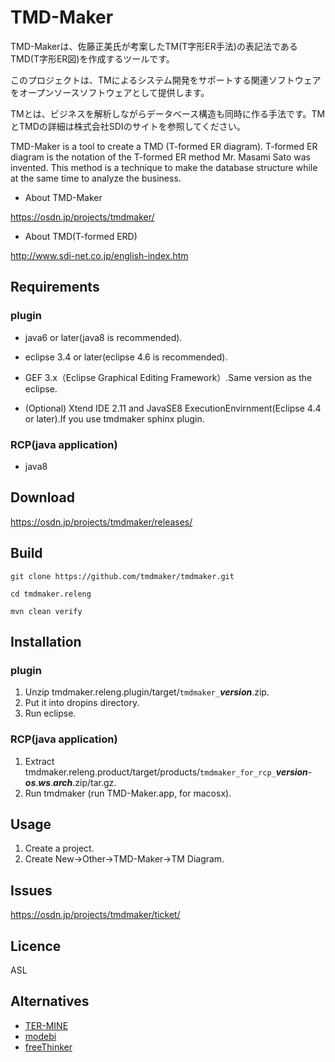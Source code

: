 # TMD-Maker

TMD-Makerは、佐藤正美氏が考案したTM(T字形ER手法)の表記法であるTMD(T字形ER図)を作成するツールです。

このプロジェクトは、TMによるシステム開発をサポートする関連ソフトウェアをオープンソースソフトウェアとして提供します。

TMとは、ビジネスを解析しながらデータベース構造も同時に作る手法です。TMとTMDの詳細は株式会社SDIのサイトを参照してください。

TMD-Maker is a tool to create a TMD (T-formed ER diagram).
T-formed ER diagram is the notation of the T-formed ER method Mr. Masami Sato was invented.
This method is a technique to make the database structure while at the same time to analyze the business.

- About TMD-Maker

 https://osdn.jp/projects/tmdmaker/

- About TMD(T-formed ERD)

 http://www.sdi-net.co.jp/english-index.htm

## Requirements

### plugin
- java6 or later(java8 is recommended).

- eclipse 3.4 or later(eclipse 4.6 is recommended).

- GEF 3.x（Eclipse Graphical Editing Framework）.Same version as the eclipse.

- (Optional) Xtend IDE 2.11 and JavaSE8 ExecutionEnvirnment(Eclipse 4.4 or later).If you use tmdmaker sphinx plugin.

### RCP(java application)
- java8

## Download
https://osdn.jp/projects/tmdmaker/releases/

## Build

```
git clone https://github.com/tmdmaker/tmdmaker.git

cd tmdmaker.releng

mvn clean verify
```

## Installation
### plugin
1. Unzip tmdmaker.releng.plugin/target/`tmdmaker_`_**version**_.zip.
1. Put it into dropins directory.
1. Run eclipse.

### RCP(java application)
1. Extract  tmdmaker.releng.product/target/products/`tmdmaker_for_rcp_`_**version**_-_**os**_._**ws**_._**arch**_.zip/tar.gz.
1. Run tmdmaker (run TMD-Maker.app, for macosx).

## Usage
1. Create a project.
1. Create New->Other->TMD-Maker->TM Diagram.

## Issues
https://osdn.jp/projects/tmdmaker/ticket/

## Licence
ASL

## Alternatives
- [TER-MINE](https://www.its-inc.co.jp/products/index.html)
- [modebi](http://www.modebi.jp/)
- [freeThinker](http://members3.jcom.home.ne.jp/4054315601/tools.html)
